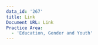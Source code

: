 ```yaml
---
data_id: '267'
title: Link
Document URL: Link
Practice Area:
  - 'Education, Gender and Youth'
---
```

